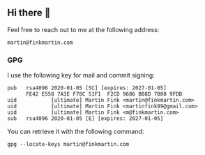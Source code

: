 ## Hi there 👋 

Feel free to reach out to me at the following address:

`martin@finkmartin.com`

### GPG
 
I use the following key for mail and commit signing:

```
pub   rsa4096 2020-01-05 [SC] [expires: 2027-01-05]
      FE42 E558 7A3E F78C 51F1  F2CD 9686 B08D 7080 9FDB
uid           [ultimate] Martin Fink <martin@finkmartin.com>
uid           [ultimate] Martin Fink <martinfink99@gmail.com>
uid           [ultimate] Martin Fink <m@finkmartin.com>
sub   rsa4096 2020-01-05 [E] [expires: 2027-01-05]
```
 
You can retrieve it with the following command:
 
 ```shell
 gpg --locate-keys martin@finkmartin.com
 ```
